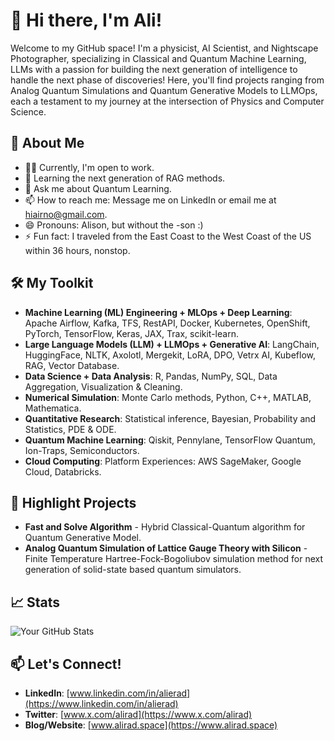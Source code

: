 

# 👋 Hi there, I'm Ali!

Welcome to my GitHub space! I'm a physicist, AI Scientist, and Nightscape Photographer, specializing in Classical and Quantum Machine Learning, LLMs with a passion for building the next generation of intelligence to handle the next phase of discoveries! Here, you'll find projects ranging from Analog Quantum Simulations and Quantum Generative Models to LLMOps, each a testament to my journey at the intersection of Physics and Computer Science.

## 🚀 About Me

- 👨‍💻 Currently, I'm open to work.
- 🌱 Learning the next generation of RAG methods.
- 💬 Ask me about Quantum Learning.
- 📫 How to reach me: Message me on LinkedIn or email me at hiairno@gmail.com.
- 😄 Pronouns: Alison, but without the -son :)
- ⚡ Fun fact: I traveled from the East Coast to the West Coast of the US within 36 hours, nonstop.

## 🛠️ My Toolkit

- **Machine Learning (ML) Engineering + MLOps + Deep Learning**: Apache Airflow, Kafka, TFS, RestAPI, Docker, Kubernetes, OpenShift, PyTorch, TensorFlow, Keras, JAX, Trax, scikit-learn.
- **Large Language Models (LLM) + LLMOps + Generative AI**: LangChain, HuggingFace, NLTK, Axolotl, Mergekit, LoRA, DPO, Vetrx AI, Kubeflow, RAG, Vector Database.
- **Data Science + Data Analysis**: R, Pandas, NumPy, SQL, Data Aggregation, Visualization & Cleaning.
- **Numerical Simulation**: Monte Carlo methods, Python, C++, MATLAB, Mathematica.
- **Quantitative Research**: Statistical inference, Bayesian, Probability and Statistics, PDE & ODE.
- **Quantum Machine Learning**: Qiskit, Pennylane, TensorFlow Quantum, Ion-Traps, Semiconductors.
- **Cloud Computing**: Platform Experiences: AWS SageMaker, Google Cloud, Databricks.

## 🌟 Highlight Projects

- **Fast and Solve Algorithm** - Hybrid Classical-Quantum algorithm for Quantum Generative Model.
- **Analog Quantum Simulation of Lattice Gauge Theory with Silicon** - Finite Temperature Hartree-Fock-Bogoliubov simulation method for next generation of solid-state based quantum simulators.

## 📈 Stats

![Your GitHub Stats](https://github-readme-stats.vercel.app/api?username=yourusername&show_icons=true&theme=radical)

## 📫 Let's Connect!

- **LinkedIn**: [www.linkedin.com/in/alierad](https://www.linkedin.com/in/alierad)
- **Twitter**: [www.x.com/alirad](https://www.x.com/alirad)
- **Blog/Website**: [www.alirad.space](https://www.alirad.space)

